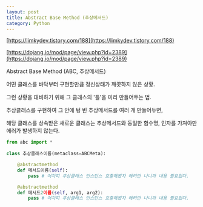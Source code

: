 ```yaml
---
layout: post
title: Abstract Base Method (추상메서드)
category: Python
---
```


[https://limkydev.tistory.com/188](https://limkydev.tistory.com/188)


[https://dojang.io/mod/page/view.php?id=2389](https://dojang.io/mod/page/view.php?id=2389)

<!--description-->

Abstract Base Method (ABC, 추상메서드)

어떤 클래스를 바닥부터 구현할만큼 정신상태가 깨끗하지 않은 상황.

그런 상황을 대비하기 위해 그 클래스의 '틀'을 미리 만들어두는 법.

추상클래스를 구현하여 그 안에 텅 빈 추상메서드를 여러 개 만들어두면,

해당 클래스를 상속받은 새로운 클래스는 추상메서드와 동일한 함수명, 인자를 
가져야만 에러가 발생하지 않는다.

```python
from abc import *
 
class 추상클래스이름(metaclass=ABCMeta):

    @abstractmethod
    def 메서드이름(self):
        pass # 어차피 추상클래스 인스턴스 호출해봤자 에러만 나니까 내용 필요없다.

    @abstractmethod
    def 메서드2이름(self, arg1, arg2):
        pass # 어차피 추상클래스 인스턴스 호출해봤자 에러만 나니까 내용 필요없다.
```